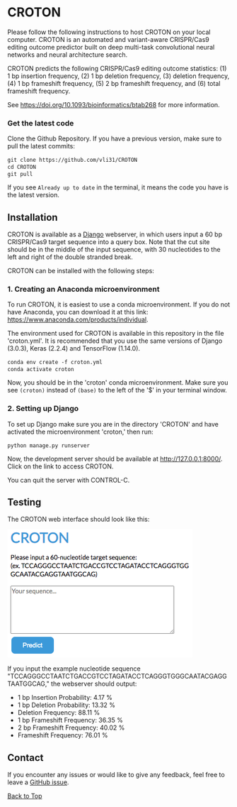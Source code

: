 <a id='sec0'></a>
# CROTON
Please follow the following instructions to host CROTON on your local computer. CROTON is an automated and variant-aware CRISPR/Cas9 editing outcome predictor built on deep multi-task convolutional neural networks and neural architecture search. 

CROTON predicts the following CRISPR/Cas9 editing outcome statistics: (1) 1 bp insertion frequency, (2) 1 bp deletion frequency, (3) deletion frequency, (4) 1 bp frameshift frequency, (5) 2 bp frameshift frequency, and (6) total frameshift frequency. 

See https://doi.org/10.1093/bioinformatics/btab268 for more information.

### Get the latest code
Clone the Github Repository. If you have a previous version, make sure to pull the latest commits:
```
git clone https://github.com/vli31/CROTON
cd CROTON
git pull
```
If you see `Already up to date` in the terminal, it means the code you have is the latest version.

## Installation

CROTON is available as a [Django](https://www.djangoproject.com/) webserver, in which users input a 60 bp CRISPR/Cas9 target sequence into a query box. Note that the cut site should be in the middle of the input sequence, with 30 nucleotides to the left and right of the double stranded break.

CROTON can be installed with the following steps:

### 1. Creating an Anaconda microenvironment
To run CROTON, it is easiest to use a conda microenvironment. If you do not have Anaconda, you can download it at this link: https://www.anaconda.com/products/individual. 

The environment used for CROTON is available in this repository in the file 'croton.yml'. It is recommended that you use the same versions of Django (3.0.3), Keras (2.2.4) and TensorFlow (1.14.0).
```
conda env create -f croton.yml
conda activate croton
```
Now, you should be in the 'croton' conda microenvironment. Make sure you see `(croton)` instead of `(base)` to the left of the '$' in your terminal window.

### 2. Setting up Django 
To set up Django make sure you are in the directory 'CROTON' and have activated the microenvironment 'croton,' then run:
```
python manage.py runserver
```
Now, the development server should be available at http://127.0.0.1:8000/. Click on the link to access CROTON.

You can quit the server with CONTROL-C.

## Testing

The CROTON web interface should look like this:

<img pull-left src="croton_screenshot.png">

If you input the example nucleotide sequence "TCCAGGGCCTAATCTGACCGTCCTAGATACCTCAGGGTGGGCAATACGAGGTAATGGCAG," the webserver should output:

- 1 bp Insertion Probability: 4.17 %
- 1 bp Deletion Probability: 13.32 %
- Deletion Frequency: 88.11 %
- 1 bp Frameshift Frequency: 36.35 %
- 2 bp Frameshift Frequency: 40.02 %
- Frameshift Frequency: 76.01 %

## Contact
If you encounter any issues or would like to give any feedback, feel free to leave a [GitHub issue](https://github.com/vli31/CROTON/issues).

[Back to Top](#sec0)